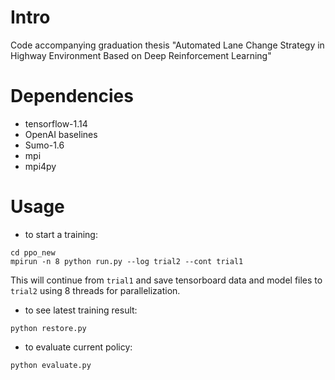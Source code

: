 # Intro
Code accompanying graduation thesis "Automated Lane Change Strategy in Highway Environment Based on Deep Reinforcement Learning"

# Dependencies
- tensorflow-1.14
- OpenAI baselines
- Sumo-1.6
- mpi
- mpi4py

# Usage
- to start a training:
```shell script
cd ppo_new
mpirun -n 8 python run.py --log trial2 --cont trial1
```
This will continue from ``trial1`` and save tensorboard data and model files
to ``trial2`` using 8 threads for parallelization.
- to see latest training result:
```shell script
python restore.py
```
- to evaluate current policy:
```shell script
python evaluate.py
```

